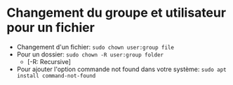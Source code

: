 # Changement du groupe et utilisateur pour un fichier

- Changement d'un fichier: `sudo chown user:group file`
- Pour un dossier: `sudo chown -R user:group folder`
  - [-R: Recursive]
- Pour ajouter l'option commande not found dans votre système: `sudo apt install command-not-found`

